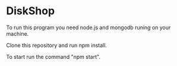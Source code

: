 # DiskShop 

To run this program you need node.js and mongodb runing on your machine.


Clone this repository and run npm install. 

To start run the command "npm start". 


